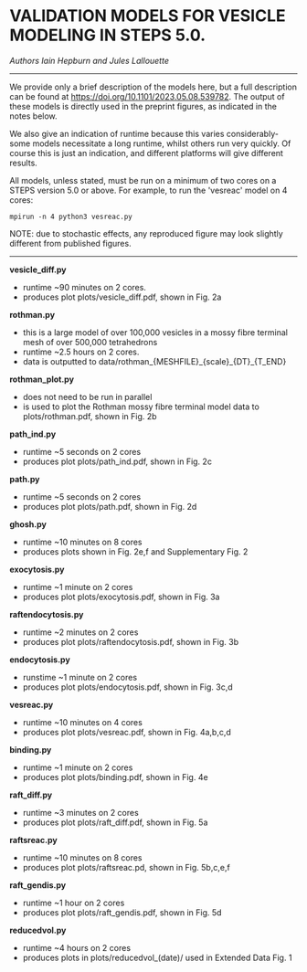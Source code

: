 
# VALIDATION MODELS FOR VESICLE MODELING IN STEPS 5.0. 
*Authors Iain Hepburn and Jules Lallouette*

---------------------------------------------------------------------

We provide only a brief description of the models here, but a full description can be found at https://doi.org/10.1101/2023.05.08.539782. 
The output of these models is directly used in the preprint figures, as indicated in the notes below. 

We also give an indication of runtime because this varies considerably- some models necessitate a long runtime, whilst others run very quickly. Of course this is just an indication, and different platforms will give different results.  

All models, unless stated, must be run on a minimum of two cores on a STEPS version 5.0 or above. For example, to run the 'vesreac' model on 4 cores:
 ```
 mpirun -n 4 python3 vesreac.py
 ```

NOTE: due to stochastic effects, any reproduced figure may look slightly different from published figures. 

---------------------------------------------------------------------


**vesicle_diff.py**
 - runtime ~90 minutes on 2 cores. 
 - produces plot plots/vesicle\_diff.pdf, shown in Fig. 2a

   
**rothman.py**
 - this is a large model of over 100,000 vesicles in a mossy fibre terminal mesh of over 500,000 tetrahedrons
 - runtime ~2.5 hours on 2 cores.
 - data is outputted to data/rothman\_{MESHFILE}\_{scale}\_{DT}\_{T\_END}

  
**rothman_plot.py**
 - does not need to be run in parallel
 - is used to plot the Rothman mossy fibre terminal model data to plots/rothman.pdf, shown in Fig. 2b 

**path_ind.py**
 - runtime ~5 seconds on 2 cores 
 - produces plot plots/path\_ind.pdf, shown in Fig. 2c

**path.py**
 - runtime ~5 seconds on 2 cores 
 - produces plot plots/path.pdf, shown in Fig. 2d

**ghosh.py**
 - runtime ~10 minutes on 8 cores
 - produces plots shown in Fig. 2e,f and Supplementary Fig. 2

**exocytosis.py**
 - runtime ~1 minute on 2 cores 
 - produces plot plots/exocytosis.pdf, shown in Fig. 3a

**raftendocytosis.py**
 - runtime ~2 minutes on 2 cores 
 - produces plot plots/raftendocytosis.pdf, shown in Fig. 3b

**endocytosis.py**
 - runstime ~1 minute on 2 cores 
 - produces plot plots/endocytosis.pdf, shown in Fig. 3c,d

**vesreac.py**
 - runtime ~10 minutes on 4 cores
 - produces plot plots/vesreac.pdf, shown in Fig. 4a,b,c,d

**binding.py**
 - runtime ~1 minute on 2 cores
 - produces plot plots/binding.pdf, shown in Fig. 4e

**raft_diff.py**
 - runtime ~3 minutes on 2 cores
 - produces plot plots/raft\_diff.pdf, shown in Fig. 5a

**raftsreac.py**
 - runtime ~10 minutes on 8 cores
 - produces plot plots/raftsreac.pd, shown in Fig. 5b,c,e,f

**raft_gendis.py**
 - runtime ~1 hour on 2 cores
 - produces plot plots/raft\_gendis.pdf, shown in Fig. 5d

**reducedvol.py**
 - runtime ~4 hours on 2 cores
 - produces plots in plots/reducedvol\_(date)/ used in Extended Data Fig. 1




